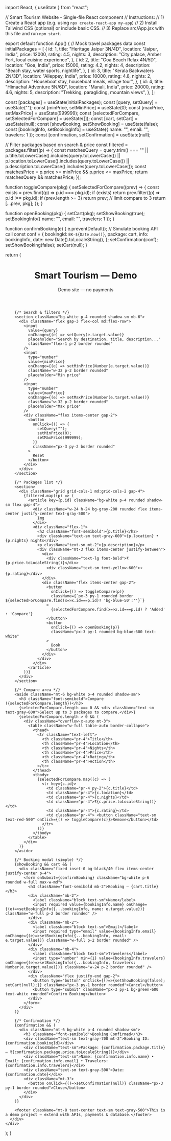import React, { useState } from "react";

// Smart Tourism Website - Single-file React component
// Instructions:
// 1) Create a React app (e.g. using `npx create-react-app my-app`)
// 2) Install Tailwind CSS (optional) or include basic CSS.
// 3) Replace src/App.jsx with this file and run `npm start`.

export default function App() {
  // Mock travel packages data
  const initialPackages = [
    {
      id: 1,
      title: "Heritage Jaipur 3N/4D",
      location: "Jaipur, India",
      price: 12000,
      rating: 4.5,
      nights: 3,
      description: "City palace, Amber Fort, local cuisine experience",
    },
    {
      id: 2,
      title: "Goa Beach Relax 4N/5D",
      location: "Goa, India",
      price: 15000,
      rating: 4.2,
      nights: 4,
      description: "Beach stay, water sports, nightlife",
    },
    {
      id: 3,
      title: "Kerala Backwaters 2N/3D",
      location: "Alleppey, India",
      price: 10000,
      rating: 4.8,
      nights: 2,
      description: "Houseboat stay, houseboat meals, village tour",
    },
    {
      id: 4,
      title: "Himachal Adventure 5N/6D",
      location: "Manali, India",
      price: 20000,
      rating: 4.6,
      nights: 5,
      description: "Trekking, paragliding, mountain views",
    },
  ];

  const [packages] = useState(initialPackages);
  const [query, setQuery] = useState("");
  const [minPrice, setMinPrice] = useState(0);
  const [maxPrice, setMaxPrice] = useState(999999);
  const [selectedForCompare, setSelectedForCompare] = useState([]);
  const [cart, setCart] = useState(null);
  const [showBooking, setShowBooking] = useState(false);
  const [bookingInfo, setBookingInfo] = useState({ name: "", email: "", travelers: 1 });
  const [confirmation, setConfirmation] = useState(null);

  // Filter packages based on search & price
  const filtered = packages.filter((p) => {
    const matchesQuery =
      query.trim() === "" ||
      p.title.toLowerCase().includes(query.toLowerCase()) ||
      p.location.toLowerCase().includes(query.toLowerCase()) ||
      p.description.toLowerCase().includes(query.toLowerCase());
    const matchesPrice = p.price >= minPrice && p.price <= maxPrice;
    return matchesQuery && matchesPrice;
  });

  function toggleCompare(pkg) {
    setSelectedForCompare((prev) => {
      const exists = prev.find((p) => p.id === pkg.id);
      if (exists) return prev.filter((p) => p.id !== pkg.id);
      if (prev.length >= 3) return prev; // limit compare to 3
      return [...prev, pkg];
    });
  }

  function openBooking(pkg) {
    setCart(pkg);
    setShowBooking(true);
    setBookingInfo({ name: "", email: "", travelers: 1 });
  }

  function confirmBooking(e) {
    e.preventDefault();
    // Simulate booking API call
    const conf = {
      bookingId: `BK-${Date.now()}`,
      package: cart,
      info: bookingInfo,
      date: new Date().toLocaleString(),
    };
    setConfirmation(conf);
    setShowBooking(false);
    setCart(null);
  }

  return (
    <div className="min-h-screen bg-gray-50 p-6">
      <div className="max-w-6xl mx-auto">
        <header className="flex items-center justify-between mb-6">
          <h1 className="text-2xl font-bold">Smart Tourism — Demo</h1>
          <div className="text-sm text-gray-600">Demo site — no payments</div>
        </header>

        {/* Search & filters */}
        <section className="bg-white p-4 rounded shadow-sm mb-6">
          <div className="flex gap-3 flex-col md:flex-row">
            <input
              value={query}
              onChange={(e) => setQuery(e.target.value)}
              placeholder="Search by destination, title, description..."
              className="flex-1 p-2 border rounded"
            />
            <input
              type="number"
              value={minPrice}
              onChange={(e) => setMinPrice(Number(e.target.value))}
              className="w-32 p-2 border rounded"
              placeholder="Min price"
            />
            <input
              type="number"
              value={maxPrice}
              onChange={(e) => setMaxPrice(Number(e.target.value))}
              className="w-32 p-2 border rounded"
              placeholder="Max price"
            />
            <div className="flex items-center gap-2">
              <button
                onClick={() => {
                  setQuery("");
                  setMinPrice(0);
                  setMaxPrice(999999);
                }}
                className="px-3 py-2 border rounded"
              >
                Reset
              </button>
            </div>
          </div>
        </section>

        {/* Packages list */}
        <section>
          <div className="grid grid-cols-1 md:grid-cols-2 gap-4">
            {filtered.map((p) => (
              <article key={p.id} className="bg-white p-4 rounded shadow-sm flex gap-4">
                <div className="w-24 h-24 bg-gray-200 rounded flex items-center justify-center text-gray-500">
                  Img
                </div>
                <div className="flex-1">
                  <h2 className="font-semibold">{p.title}</h2>
                  <div className="text-sm text-gray-600">{p.location} • {p.nights} nights</div>
                  <p className="text-sm mt-2">{p.description}</p>
                  <div className="mt-3 flex items-center justify-between">
                    <div>
                      <div className="text-lg font-bold">₹{p.price.toLocaleString()}</div>
                      <div className="text-sm text-yellow-600">⭐ {p.rating}</div>
                    </div>
                    <div className="flex items-center gap-2">
                      <button
                        onClick={() => toggleCompare(p)}
                        className={`px-3 py-1 rounded border ${selectedForCompare.find(x=>x.id===p.id)? 'bg-blue-50':''}`}
                      >
                        {selectedForCompare.find(x=>x.id===p.id) ? 'Added' : 'Compare'}
                      </button>
                      <button
                        onClick={() => openBooking(p)}
                        className="px-3 py-1 rounded bg-blue-600 text-white"
                      >
                        Book
                      </button>
                    </div>
                  </div>
                </div>
              </article>
            ))}
          </div>
        </section>

        {/* Compare area */}
        <aside className="mt-6 bg-white p-4 rounded shadow-sm">
          <h3 className="font-semibold">Compare ({selectedForCompare.length})</h3>
          {selectedForCompare.length === 0 && <div className="text-sm text-gray-600">Select up to 3 packages to compare.</div>}
          {selectedForCompare.length > 0 && (
            <div className="overflow-x-auto mt-3">
              <table className="w-full table-auto border-collapse">
                <thead>
                  <tr className="text-left">
                    <th className="pr-4">Title</th>
                    <th className="pr-4">Location</th>
                    <th className="pr-4">Nights</th>
                    <th className="pr-4">Price</th>
                    <th className="pr-4">Rating</th>
                    <th className="pr-4">Action</th>
                  </tr>
                </thead>
                <tbody>
                  {selectedForCompare.map((c) => (
                    <tr key={c.id}>
                      <td className="pr-4 py-2">{c.title}</td>
                      <td className="pr-4">{c.location}</td>
                      <td className="pr-4">{c.nights}</td>
                      <td className="pr-4">₹{c.price.toLocaleString()}</td>
                      <td className="pr-4">{c.rating}</td>
                      <td className="pr-4"> <button className="text-sm text-red-500" onClick={() => toggleCompare(c)}>Remove</button></td>
                    </tr>
                  ))}
                </tbody>
              </table>
            </div>
          )}
        </aside>

        {/* Booking modal (simple) */}
        {showBooking && cart && (
          <div className="fixed inset-0 bg-black/40 flex items-center justify-center p-4">
            <form onSubmit={confirmBooking} className="bg-white p-6 rounded w-full max-w-md">
              <h3 className="font-semibold mb-2">Booking — {cart.title}</h3>
              <div className="mb-2">
                <label className="block text-sm">Name</label>
                <input required value={bookingInfo.name} onChange={(e)=>setBookingInfo({...bookingInfo, name: e.target.value})} className="w-full p-2 border rounded" />
              </div>
              <div className="mb-2">
                <label className="block text-sm">Email</label>
                <input required type="email" value={bookingInfo.email} onChange={(e)=>setBookingInfo({...bookingInfo, email: e.target.value})} className="w-full p-2 border rounded" />
              </div>
              <div className="mb-4">
                <label className="block text-sm">Travelers</label>
                <input type="number" min={1} value={bookingInfo.travelers} onChange={(e)=>setBookingInfo({...bookingInfo, travelers: Number(e.target.value)})} className="w-24 p-2 border rounded" />
              </div>
              <div className="flex justify-end gap-2">
                <button type="button" onClick={()=>{setShowBooking(false); setCart(null);}} className="px-3 py-1 border rounded">Cancel</button>
                <button type="submit" className="px-3 py-1 bg-green-600 text-white rounded">Confirm Booking</button>
              </div>
            </form>
          </div>
        )}

        {/* Confirmation */}
        {confirmation && (
          <div className="mt-6 bg-white p-4 rounded shadow-sm">
            <h3 className="font-semibold">Booking Confirmed</h3>
            <div className="text-sm text-gray-700 mt-2">Booking ID: {confirmation.bookingId}</div>
            <div className="text-sm">Package: {confirmation.package.title} — ₹{confirmation.package.price.toLocaleString()}</div>
            <div className="text-sm">Name: {confirmation.info.name} • Email: {confirmation.info.email} • Travelers: {confirmation.info.travelers}</div>
            <div className="text-sm text-gray-500">Date: {confirmation.date}</div>
            <div className="mt-3">
              <button onClick={()=>setConfirmation(null)} className="px-3 py-1 border rounded">Close</button>
            </div>
          </div>
        )}

        <footer className="mt-8 text-center text-sm text-gray-500">This is a demo project — extend with APIs, payments & database.</footer>
      </div>
    </div>
  );
}
